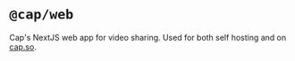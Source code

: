 # `@cap/web`

Cap's NextJS web app for video sharing.
Used for both self hosting and on [cap.so](https://cap.so).
